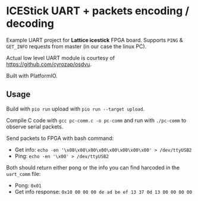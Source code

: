 # ICEStick UART + packets encoding / decoding

Example UART project for **Lattice icestick** FPGA board. Supports `PING` & `GET_INFO` requests from master (in our case the linux PC).

Actual low level UART module is courtesy of https://github.com/cyrozap/osdvu.

Built with PlatformIO.

## Usage

Build with `pio run` upload with `pio run --target upload`.

Compile C code with `gcc pc-comm.c -o pc-comm`  and run with `./pc-comm` to observe serial packets.

Send packets to FPGA with bash command:
  - Get info: `echo -en '\x08\x00\x00\x00\x00\x00\x00\x00' > /dev/ttyUSB2`
  - Ping: `echo -en '\x00' > /dev/ttyUSB2`

Both should return either pong or the info you can find harcoded in the `uart_comm` file:
  - Pong: `0x01`
  - Get info response: `0x10 00 00 00 de ad be ef 13 37 0d 13 00 00 00 00`